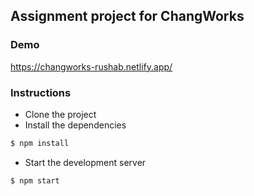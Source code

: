 ## Assignment project for ChangWorks

### Demo

https://changworks-rushab.netlify.app/

### Instructions

- Clone the project
- Install the dependencies

```javascript
$ npm install
```

- Start the development server

```javascript
$ npm start
```
